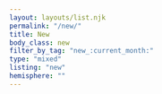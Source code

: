 ```yaml
---
layout: layouts/list.njk
permalink: "/new/"
title: New
body_class: new
filter_by_tag: "new_:current_month:"
type: "mixed"
listing: "new"
hemisphere: ""
---
```

